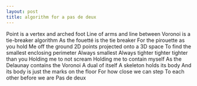 ```yaml
---
layout: post
title: algorithm for a pas de deux
---
```


Point is a vertex and arched foot
Line of arms and line between
Voronoi is a tie-breaker algorithm
As the fouetté is the tie breaker
For the pirouette as you hold
Me off the ground
2D points projected onto a 3D space
To find the smallest enclosing perimeter
Always smallest
Always tighter tighter tighter than you
Holding me to not scream
Holding me to contain myself
As the Delaunay contains the Voronoi
A dual of itself
A skeleton holds its body
And its body is just the marks on the floor
For how close we can step
To each other before we are
Pas de deux
